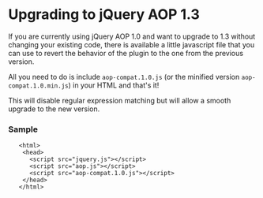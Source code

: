 # Upgrading to jQuery AOP 1.3 #

If you are currently using jQuery AOP 1.0 and want to upgrade to 1.3 without changing your existing code, there is available a little javascript file that you can use to revert the behavior of the plugin to the one from the previous version.

All you need to do is include `aop-compat.1.0.js` (or the minified version `aop-compat.1.0.min.js`) in your HTML and that's it!

This will disable regular expression matching but will allow a smooth upgrade to the new version.

### Sample ###

```
   <html>
    <head>
      <script src="jquery.js"></script>
      <script src="aop.js"></script>
      <script src="aop-compat.1.0.js"></script>
    </head>
   </html>
```